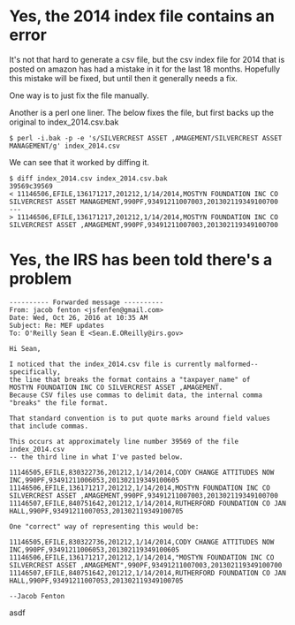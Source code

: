 # Yes, the 2014 index file contains an error

It's not that hard to generate a csv file, but the csv index file for 2014 that is posted on amazon has had a mistake in it for the last 18 months. Hopefully this mistake will be fixed, but until then it generally needs a fix. 

One way is to just fix the file manually. 

Another is a perl one liner. The below fixes the file, but first backs up the original to index_2014.csv.bak

	$ perl -i.bak -p -e 's/SILVERCREST ASSET ,AMAGEMENT/SILVERCREST ASSET MANAGEMENT/g' index_2014.csv

We can see that it worked by diffing it.

	$ diff index_2014.csv index_2014.csv.bak
	39569c39569
	< 11146506,EFILE,136171217,201212,1/14/2014,MOSTYN FOUNDATION INC CO SILVERCREST ASSET MANAGEMENT,990PF,93491211007003,201302119349100700
	---
	> 11146506,EFILE,136171217,201212,1/14/2014,MOSTYN FOUNDATION INC CO SILVERCREST ASSET ,AMAGEMENT,990PF,93491211007003,201302119349100700 


# Yes, the IRS has been told there's a problem

	
	---------- Forwarded message ----------
	From: jacob fenton <jsfenfen@gmail.com>
	Date: Wed, Oct 26, 2016 at 10:35 AM
	Subject: Re: MEF updates
	To: O'Reilly Sean E <Sean.E.OReilly@irs.gov>
		
	Hi Sean,
	
	I noticed that the index_2014.csv file is currently malformed--specifically, 
	the line that breaks the format contains a "taxpayer_name" of 
	MOSTYN FOUNDATION INC CO SILVERCREST ASSET ,AMAGEMENT. 
	Because CSV files use commas to delimit data, the internal comma "breaks" the file format.
	    
	That standard convention is to put quote marks around field values that include commas.
	    
	This occurs at approximately line number 39569 of the file index_2014.csv 
	-- the third line in what I've pasted below.
	    
	11146505,EFILE,830322736,201212,1/14/2014,CODY CHANGE ATTITUDES NOW INC,990PF,93491211006053,201302119349100605
	11146506,EFILE,136171217,201212,1/14/2014,MOSTYN FOUNDATION INC CO SILVERCREST ASSET ,AMAGEMENT,990PF,93491211007003,201302119349100700
	11146507,EFILE,840751642,201212,1/14/2014,RUTHERFORD FOUNDATION CO JAN HALL,990PF,93491211007053,201302119349100705
	    
	One "correct" way of representing this would be:
	    
	11146505,EFILE,830322736,201212,1/14/2014,CODY CHANGE ATTITUDES NOW INC,990PF,93491211006053,201302119349100605
	11146506,EFILE,136171217,201212,1/14/2014,"MOSTYN FOUNDATION INC CO SILVERCREST ASSET ,AMAGEMENT",990PF,93491211007003,201302119349100700
	11146507,EFILE,840751642,201212,1/14/2014,RUTHERFORD FOUNDATION CO JAN HALL,990PF,93491211007053,201302119349100705
	    
	--Jacob Fenton
	
	
asdf
